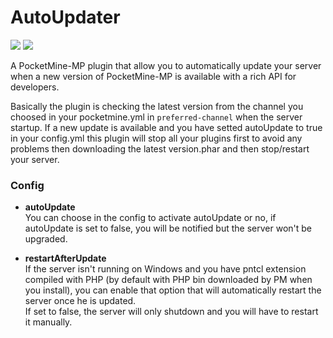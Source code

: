 # AutoUpdater
[![](https://poggit.pmmp.io/shield.api/AutoUpdater)](https://poggit.pmmp.io/p/AutoUpdater)
[![](https://poggit.pmmp.io/shield.dl.total/AutoUpdater)](https://poggit.pmmp.io/p/AutoUpdater)  

A PocketMine-MP plugin that allow you to automatically update your server when a new version of PocketMine-MP is available with a rich API for developers.  

Basically the plugin is checking the latest version from the channel you choosed in your pocketmine.yml in ``preferred-channel`` when the server startup. If a new update is available and you have setted autoUpdate to true in your config.yml this plugin will stop all your plugins first to avoid any problems then downloading the latest version.phar and then stop/restart your server.

### Config

- **autoUpdate**  
    You can choose in the config to activate autoUpdate or no, if autoUpdate is set to false, you will be notified but the server won't be upgraded.
    
- **restartAfterUpdate**  
    If the server isn't running on Windows and you have pntcl extension compiled with PHP (by default with PHP bin downloaded by PM when you install), you can enable that option that will automatically restart the server once he is updated.  
    If set to false, the server will only shutdown and you will have to restart it manually.
